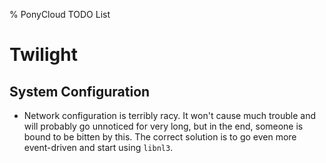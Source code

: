 % PonyCloud TODO List

# Twilight

## System Configuration

 *  Network configuration is terribly racy.  It won't cause much trouble
    and will probably go unnoticed for very long, but in the end, someone
    is bound to be bitten by this.  The correct solution is to go even more
    event-driven and start using `libnl3`.

